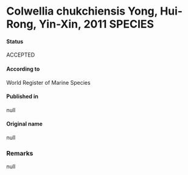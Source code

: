 # Colwellia chukchiensis Yong, Hui-Rong, Yin-Xin, 2011 SPECIES

#### Status
ACCEPTED

#### According to
World Register of Marine Species

#### Published in
null

#### Original name
null

### Remarks
null